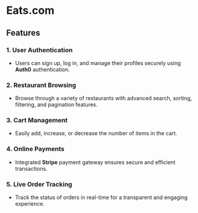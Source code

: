# Eats.com

## Features

### 1. User Authentication
- Users can sign up, log in, and manage their profiles securely using **Auth0** authentication.

### 2. Restaurant Browsing
- Browse through a variety of restaurants with advanced search, sorting, filtering, and pagination features.

### 3. Cart Management
- Easily add, increase, or decrease the number of items in the cart.

### 4. Online Payments
- Integrated **Stripe** payment gateway ensures secure and efficient transactions.

### 5. Live Order Tracking
- Track the status of orders in real-time for a transparent and engaging experience.
